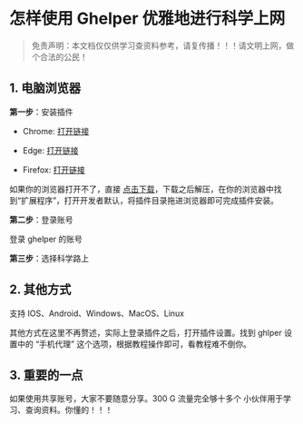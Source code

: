 # 怎样使用 Ghelper 优雅地进行科学上网

> 免责声明：本文档仅仅供学习查资料参考，请复传播！！！请文明上网，做个合法的公民！

## 1. 电脑浏览器

**第一步**：安装插件

- Chrome: [打开链接](https://chrome.google.com/webstore/detail/%E8%B0%B7%E6%AD%8C%E4%B8%8A%E7%BD%91%E5%8A%A9%E6%89%8B-%E5%BC%80%E5%8F%91%E7%89%88/cieikaeocafmceoapfogpffaalkncpkc)

- Edge: [打开链接](https://microsoftedge.microsoft.com/addons/detail/eoboojokdmamahfilfmamjjkcmkmddgk?hl=zh-CN)

- Firefox: [打开链接](https://addons.mozilla.org/zh-CN/firefox/addon/%E8%B0%B7%E6%AD%8C%E4%B8%8A%E7%BD%91%E5%8A%A9%E6%89%8B-%E5%AE%98%E7%BD%91%E7%89%88/)

如果你的浏览器打开不了，直接 [点击下载](./res/Ghelper_2.5.5.zip)，下载之后解压，在你的浏览器中找到“扩展程序”，打开开发者默认，将插件目录拖进浏览器即可完成插件安装。

**第二步**：登录账号

登录 ghelper 的账号

**第三步**：选择科学路上

## 2. 其他方式

支持 IOS、Android、Windows、MacOS、Linux

其他方式在这里不再赘述，实际上登录插件之后，打开插件设置。找到 ghlper 设置中的 “手机代理” 这个选项，根据教程操作即可，看教程难不倒你。

## 3. 重要的一点

如果使用共享账号，大家不要随意分享。300 G 流量完全够十多个 小伙伴用于学习、查询资料。你懂的！！！
